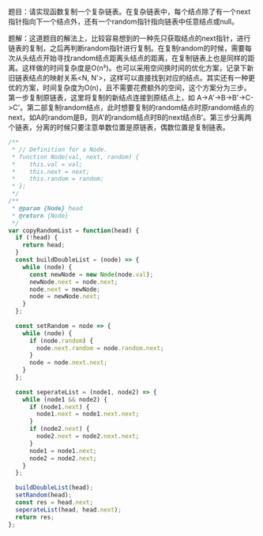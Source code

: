 题目：请实现函数复制一个复杂链表。在复杂链表中，每个结点除了有一个next指针指向下一个结点外，还有一个random指针指向链表中任意结点或null。

题解：这道题目的解法上，比较容易想到的一种先只获取结点的next指针，进行链表的复制，之后再判断random指针进行复制。在复制random的时候，需要每次从头结点开始寻找random结点距离头结点的距离，在复制链表上也是同样的距离。这样做的时间复杂度是O(n²)。也可以采用空间换时间的优化方案，记录下新旧链表结点的映射关系<N, N'>，这样可以直接找到对应的结点。其实还有一种更优的方案，时间复杂度为O(n)，且不需要花费额外的空间，这个方案分为三步。第一步复制原链表，这里将复制的新结点连接到原结点上，如 A->A'->B->B'->C->C'。第二部复制random结点，此时想要复制的random结点时原random结点的next，如A的random是B，则A'的random结点时B的next结点B'。第三步分离两个链表，分离的时候只要注意单数位置是原链表，偶数位置是复制链表。

```js
/**
 * // Definition for a Node.
 * function Node(val, next, random) {
 *    this.val = val;
 *    this.next = next;
 *    this.random = random;
 * };
 */
/**
 * @param {Node} head
 * @return {Node}
 */
var copyRandomList = function(head) {
  if (!head) {
    return head;
  }
  const buildDoubleList = (node) => {
    while (node) {
      const newNode = new Node(node.val);
      newNode.next = node.next;
      node.next = newNode;
      node = newNode.next;
    }
  };
  
  const setRandom = node => {
    while (node) {
      if (node.random) {
        node.next.random = node.random.next;
      }
      node = node.next.next;
    }
  };
  
  const seperateList = (node1, node2) => {
    while (node1 && node2) {
      if (node1.next) {
        node1.next = node1.next.next;
      }
      if (node2.next) {
        node2.next = node2.next.next;
      }
      node1 = node1.next;
      node2 = node2.next;
    }
  };
  
  buildDoubleList(head);
  setRandom(head);
  const res = head.next;
  seperateList(head, head.next);
  return res;
};
```